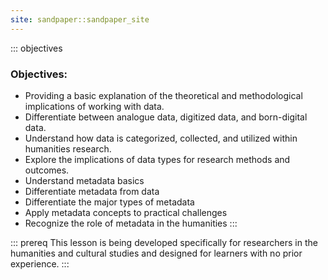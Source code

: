 ```yaml
---
site: sandpaper::sandpaper_site
---
```


::: objectives   

### Objectives:

- Providing a basic explanation of the theoretical and methodological implications of working with data.
- Differentiate between analogue data, digitized data, and born-digital data.
- Understand how data is categorized, collected, and utilized within humanities research.
- Explore the implications of data types for research methods and outcomes.
- Understand metadata basics
- Differentiate metadata from data
- Differentiate the major types of metadata
- Apply metadata concepts to practical challenges
- Recognize the role of metadata in the humanities
:::
  
::: prereq
This lesson is being developed specifically for researchers in the humanities and cultural studies and designed for learners with no prior experience.
:::




